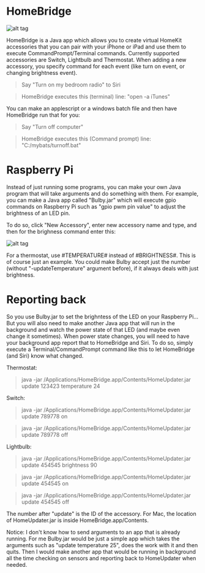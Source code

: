 # HomeBridge

![alt tag](http://i.imgur.com/6aprujn.png)

HomeBridge is a Java app which allows you to create virtual HomeKit accessories that you can pair with your iPhone or iPad and use them to execute CommandPrompt/Terminal commands. Currently supported accessories are Switch, Lightbulb and Thermostat. When adding a new accessory, you specify command for each event (like turn on event, or changing brightness event).

>Say "Turn on my bedroom radio" to Siri

>  HomeBridge executes this (terminal) line: "open -a iTunes"

You can make an applescript or a windows batch file and then have HomeBridge run that for you:

>Say "Turn off computer"

>  HomeBridge executes this (Command prompt) line: "C:/mybats/turnoff.bat"

# Raspberry Pi

Instead of just running some programs, you can make your own Java program that will take arguments and do something with them. For example, you can make a Java app called "Bulby.jar" which will execute gpio commands on Raspberry Pi such as "gpio pwm pin value" to adjust the brightness of an LED pin.

To do so, click "New Accessory", enter new accessory name and type, and then for the brighness command enter this:

![alt tag](http://i.imgur.com/ci4NLNh.png)

For a thermostat, use #TEMPERATURE# instead of #BRIGHTNESS#. This is of course just an example. You could make Bulby accept just the number (without "-updateTemperature" argument before), if it always deals with just brightness.

# Reporting back

So you use Bulby.jar to set the brighntess of the LED on your Raspberry Pi... But you will also need to make another Java app that will run in the background and watch the power state of that LED (and maybe even change it sometimes). When power state changes, you will need to have your background app report that to HomeBridge and Siri. To do so, simply execute a Terminal/CommandPrompt command like this to let HomeBridge (and Siri) know what changed.

Thermostat:
> java -jar /Applications/HomeBridge.app/Contents/HomeUpdater.jar update 123423 temperature 24 

Switch:
> java -jar /Applications/HomeBridge.app/Contents/HomeUpdater.jar update 789778 on

> java -jar /Applications/HomeBridge.app/Contents/HomeUpdater.jar update 789778 off

Lightbulb:
> java -jar /Applications/HomeBridge.app/Contents/HomeUpdater.jar update 454545 brightness 90

> java -jar /Applications/HomeBridge.app/Contents/HomeUpdater.jar update 454545 on

> java -jar /Applications/HomeBridge.app/Contents/HomeUpdater.jar update 454545 off

The number after "update" is the ID of the accessory. For Mac, the location of HomeUpdater.jar is inside HomeBridge.app/Contents.

Notice: I don't know how to send arguments to an app that is already running. For me Bulby.jar would be just a simple app which takes the arguments such as "update temperature 25", does the work with it and then quits. Then I would make another app that would be running in background all the time checking on sensors and reporting back to HomeUpdater when needed.


